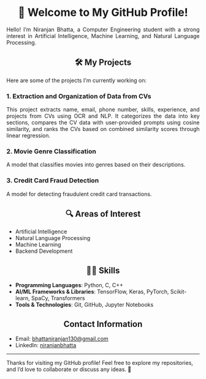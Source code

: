 <h1 align="center">👋 Welcome to My GitHub Profile!</h1>

<p align="justify">
Hello! I’m Niranjan Bhatta, a Computer Engineering student with a strong interest in Artificial Intelligence, Machine Learning, and Natural Language Processing.
</p>


<h2 align="center">🛠️ My Projects</h2>

<p align="justify">
Here are some of the projects I'm currently working on:
</p>

<h3>1. <b>Extraction and Organization of Data from CVs</b></h3>  
<p align="justify">
This project extracts name, email, phone number, skills, experience, and projects from CVs using OCR and NLP. It categorizes the data into key sections, compares the CV data with user-provided prompts using cosine similarity, and ranks the CVs based on combined similarity scores through linear regression.
</p>

<h3>2. <b>Movie Genre Classification</b></h3>  
<p align="justify">
A model that classifies movies into genres based on their descriptions.
</p>

<h3>3. <b>Credit Card Fraud Detection</b></h3>  
<p align="justify">
A model for detecting fraudulent credit card transactions.
</p>


<h2 align="center">🔍 Areas of Interest</h2>

- Artificial Intelligence
- Natural Language Processing
- Machine Learning
- Backend Development

<h2 align="center">🧑‍💻 Skills</h2>

<p align="justify">
<ul>
  <li><b>Programming Languages</b>: Python, C, C++</li>
  <li><b>AI/ML Frameworks & Libraries</b>: TensorFlow, Keras, PyTorch, Scikit-learn, SpaCy, Transformers</li>
  <li><b>Tools & Technologies</b>: Git, GitHub, Jupyter Notebooks</li>
</ul>
</p>


<h2 align="center">Contact Information</h2>

- Email: [bhattaniranjan130@gmail.com](mailto:bhattaniranjan130@gmail.com)
- LinkedIn: [niranjanbhatta](https://www.linkedin.com/in/niranjanbhatta)

---

Thanks for visiting my GitHub profile! Feel free to explore my repositories, and I’d love to collaborate or discuss any ideas. 🚀